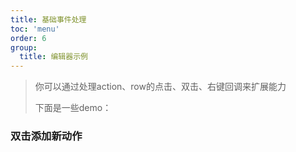 ```yaml
---
title: 基础事件处理
toc: 'menu'
order: 6
group: 
  title: 编辑器示例
---
```


> 你可以通过处理action、row的点击、双击、右键回调来扩展能力
> 
> 下面是一些demo：

### 双击添加新动作

<code src="./index.tsx"></code>